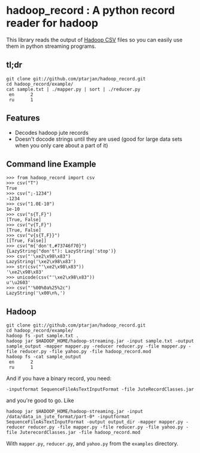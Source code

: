 # hadoop_record : A python record reader for hadoop

This library reads the output of [Hadoop CSV](http://svn.apache.org/viewvc/hadoop/common/trunk/src/java/org/apache/hadoop/record/CsvRecordOutput.java) files so you can easily use them in python streaming programs.

## tl;dr

    git clone git://github.com/ptarjan/hadoop_record.git
    cd hadoop_record/example/
    cat sample.txt | ./mapper.py | sort | ./reducer.py
     en      2
     ru      1

## Features

* Decodes hadoop jute records
* Doesn't docode strings until they are used (good for large data sets when you only care about a part of it)

## Command line Example

    >>> from hadoop_record import csv
    >>> csv("T")
    True
    >>> csv(";-1234")
    -1234
    >>> csv("1.0E-10")
    1e-10
    >>> csv("s{T,F}")
    [True, False]
    >>> csv("v{T,F}")
    [True, False]
    >>> csv("v{s{T,F}}")
    [[True, False]]
    >>> csv("m{'don't,#73746f70}")
    {LazyString("don't"): LazyString('stop')}
    >>> csv("'\xe2\x98\x83")
    LazyString('\xe2\x98\x83')
    >>> str(csv("'\xe2\x98\x83"))
    '\xe2\x98\x83'
    >>> unicode(csv("'\xe2\x98\x83"))
    u'\u2603'
    >>> csv("'%00%0a%25%2c")
    LazyString('\x00\n%,')

## Hadoop

    git clone git://github.com/ptarjan/hadoop_record.git
    cd hadoop_record/example/
    hadoop fs -put sample.txt .
    hadoop jar $HADOOP_HOME/hadoop-streaming.jar -input sample.txt -output sample_output -mapper mapper.py -reducer reducer.py -file mapper.py -file reducer.py -file yahoo.py -file hadoop_record.mod
    hadoop fs -cat sample_output
     en      2
     ru      1

And if you have a binary record, you need:

    -inputformat SequenceFileAsTextInputFormat -file JuteRecordClasses.jar

and you're good to go. Like

    hadoop jar $HADOOP_HOME/hadoop-streaming.jar -input /data/data_in_jute_format/part-0* -inputformat SequenceFileAsTextInputFormat -output output_dir -mapper mapper.py -reducer reducer.py -file mapper.py -file reducer.py -file yahoo.py -file JuterecordClasses.jar -file hadoop_record.mod

With `mapper.py`, `reducer.py`, and `yahoo.py` from the `examples` directory.
